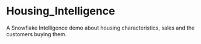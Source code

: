 # Housing_Intelligence
A Snowflake Intelligence demo about housing characteristics, sales and the customers buying them. 
